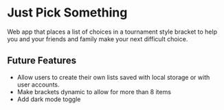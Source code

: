 # Just Pick Something
Web app that places a list of choices in a tournament style bracket to help you and your friends and family make your next difficult choice.

## Future Features
* Allow users to create their own lists saved with local storage or with user accounts.
* Make brackets dynamic to allow for more than 8 items
* Add dark mode toggle
